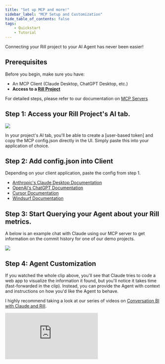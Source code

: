```yaml
---
title: "Set up MCP and more!"
sidebar_label: "MCP Setup and Customization"
hide_table_of_contents: false
tags:
    - Quickstart
    - Tutorial
---
```


Connecting your Rill project to your AI Agent has never been easier! 

## Prerequisites

Before you begin, make sure you have:

- An MCP Client (Claude Desktop, ChatGPT Desktop, etc.)
- **Access to a [Rill Project](https://ui.rilldata.com/)** 

For detailed steps, please refer to our documentation on [MCP Servers](/explore/mcp)

## Step 1: Access your Rill Project's AI tab.

<img src='/img/explore/mcp/project-ai.png' class='rounded-gif'/>
<br />

In your project's AI tab, you'll be able to create a [user-based token] and copy the MCP config.json directly in the UI. Simply paste this into your application of choice.



## Step 2: Add config.json into Client 
Depending on your client application, paste the config from step 1.

- [Anthropic's Claude Desktop Documentation](https://modelcontextprotocol.io/quickstart/user)
- [OpenAI's ChatGPT Documentation](https://platform.openai.com/docs/guides/tools-remote-mcp#page-top)
- [Cursor Documentation](https://docs.cursor.com/context/model-context-protocol)
- [Windsurf Documentation](https://docs.windsurf.com/windsurf/cascade/mcp)



## Step 3: Start Querying your Agent about your Rill metrics.

A below is an example chat with Claude using our MCP server to get information on the commit history for one of our demo projects.

<img src='/img/explore/mcp/mcp-main.gif' class='rounded-gif'/>
<br />



## Step 4: Agent Customization
If you watched the whole clip above, you'll see that Claude tries to code a web app to visualize the information it found, but you'll notice it takes time (fast-forwarded in the clip). Instead, you can provide the Agent with context and instructions on how you'd like the Agent to behave. 

I highly recommend taking a look at our series of videos on [Conversation BI with Claude and Rill](https://www.youtube.com/playlist?list=PL_ZoDsg2yFKjSeetRNHbdI4GzmVn-XbBT).

<div style={{ 
  position: "relative", 
  width: "100%", 
  paddingTop: "56.25%", 
  borderRadius: "15px",  /* Softer corners */
  boxShadow: "0px 4px 15px rgba(0, 0, 0, 0.2)"  /* Shadow effect */
}}>
  <iframe credentialless="true"
    src="https://www.youtube.com/embed/3xBCOY6rnsM?si=uvhUe11-at9c5bUh"
    frameBorder="0"
    allow="accelerometer; autoplay; clipboard-write; encrypted-media; gyroscope; picture-in-picture; web-share"
    allowFullScreen
    style={{
      position: "absolute",
      top: 0,
      left: 0,
      width: "100%",
      height: "100%",
      borderRadius: "10px", 
    }}
  ></iframe>
</div>
